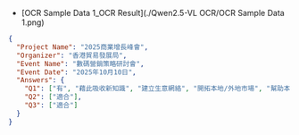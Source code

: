 * [OCR Sample Data 1_OCR Result](./Qwen2.5-VL OCR/OCR Sample Data 1.png)

```json
{
  "Project Name": "2025商業增長峰會",
  "Organizer": "香港貿易發展局",
  "Event Name": "數碼營銷策略研討會",
  "Event Date": "2025年10月10日",
  "Answers": {
    "Q1": ["有", "藉此吸收新知識", "建立生意網絡", "開拓本地/外地市場", "幫助本公司未來發展"],
    "Q2": ["適合"],
    "Q3": ["適合"]
  }
}
```
